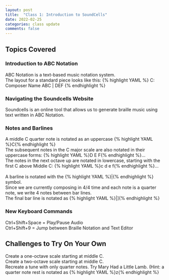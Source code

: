 ```yaml
---
layout: post
title:  "Class 1: Introduction to SoundCells"
date: 2022-02-25
categories: class update
comments: false
---
```

## Topics Covered

### Introduction to ABC Notation
<p>ABC Notation is a text-based music notation system.<br>
The layout for a standard piece looks like this:
{% highlight YAML %}
C: Composer Name
ABC | DEF
{% endhighlight %}</p>

### Navigating the Soundcells Website
<p>Soundcells is an online tool that allows us to generate braille music using text written in ABC Notation.<br>
</p>

### Notes and Barlines
<p>A middle C quarter note is notated as an uppercase {% highlight YAML %}C{% endhighlight %}<br>
The subsequent notes in the C major scale are also notated in their uppercase forms: {% highlight YAML %}D E F{% endhighlight %}...<br>
The notes in the next octave up are notated in lowercase, starting with the first C above Middle C: {% highlight YAML %}c d e f{% endhighlight %}...<br><br>
A barline is notated with the {% highlight YAML %}|{% endhighlight %} symbol.<br>
Since we are currently composing in 4/4 time and each note is a quarter note, we write 4 notes between bar lines.<br>
The final bar line is notated as {% highlight YAML %}|]{% endhighlight %}</p>

### New Keyboard Commands
<p>Ctrl+Shift+Space = Play/Pause Audio<br>
Ctrl+Shift+9 = Jump between Braille Notation and Text Editor</p>

## Challenges to Try On Your Own
<p>Create a one-octave scale starting at middle C.<br>
Create a two-octave scale starting at middle C.<br>
Recreate a tune with only quarter notes. Try Mary Had a Little Lamb. (Hint: a quarter note rest is notated as {% highlight YAML %}z{% endhighlight %}</p>
